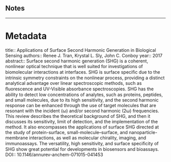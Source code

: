 ## Notes





---

# Metadata
title:: Applications of Surface Second Harmonic Generation in Biological Sensing
authors:: Renee J. Tran, Krystal L. Sly, John C. Conboy
year:: 2017 
abstract:: Surface second harmonic generation (SHG) is a coherent, nonlinear optical technique that is well suited for investigations of biomolecular interactions at interfaces. SHG is surface speciﬁc due to the intrinsic symmetry constraints on the nonlinear process, providing a distinct analytical advantage over linear spectroscopic methods, such as ﬂuorescence and UV-Visible absorbance spectroscopies. SHG has the ability to detect low concentrations of analytes, such as proteins, peptides, and small molecules, due to its high sensitivity, and the second harmonic response can be enhanced through the use of target molecules that are resonant with the incident (ω) and/or second harmonic (2ω) frequencies. This review describes the theoretical background of SHG, and then it discusses its sensitivity, limit of detection, and the implementation of the method. It also encompasses the applications of surface SHG directed at the study of protein-surface, small-molecule–surface, and nanoparticle-membrane interactions, as well as molecular chirality, imaging, and immunoassays. The versatility, high sensitivity, and surface speciﬁcity of SHG show great potential for developments in biosensors and bioassays.
DOI:: 10.1146/annurev-anchem-071015-041453



